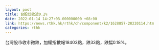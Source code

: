 ```yaml
---
layout: post
title: 台股低收近0.2%
date: 2022-01-14 14:27:03.000000000 +08:00
link: https://news.rthk.hk/rthk/ch/component/k2/1628857-20220114.htm
categories: rthk
---
```


台灣股市收市微跌，加權指數報18403點，跌33點，跌幅0.18%。
